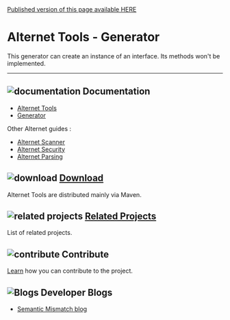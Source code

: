 <div class="nopub">
<a href="http://alternet.ml/alternet-libs/tools-generator/index.html">
Published version of this page available HERE</a></div>

# Alternet Tools - Generator

This generator can create an instance of an interface. Its methods won't be implemented.

---

## ![documentation](../images/docs.png) Documentation

* [Alternet Tools](../tools/tools.html)
* [Generator](generator.html)

Other Alternet guides :

* [Alternet Scanner](../scanner/scanner.html)
* [Alternet Security](../security/security.html)
* [Alternet Parsing](../parsing/parsing.html)

## ![download](../images/download.png) [Download](../download.html)

Alternet Tools are distributed mainly via Maven.

## ![related projects](../images/connect.png) [Related Projects](../related.html)

List of related projects.

## ![contribute](../images/settings.png) Contribute

[Learn](../contribute.html) how you can contribute to the project.

## ![Blogs](../images/blog2.png) Developer Blogs

* [Semantic Mismatch blog](http://semantic-mismatch.blogspot.fr/)

